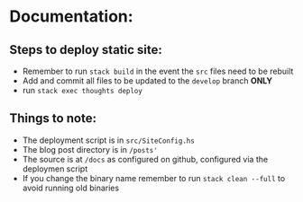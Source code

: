 # Documentation:

## Steps to deploy static site:

- Remember to run `stack build` in the event the `src` files need to be rebuilt
- Add and commit all files to be updated to the `develop` branch **ONLY**
- run `stack exec thoughts deploy`

## Things to note:

- The deployment script is in `src/SiteConfig.hs`
- The blog post directory is in `/posts'`
- The source is at `/docs` as configured on github, configured via the deploymen script
- If you change the binary name remember to run `stack clean --full` to avoid
  running old binaries
